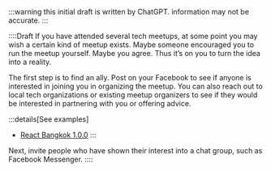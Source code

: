 :::warning
this initial draft is written by ChatGPT. information may not be accurate.
:::

::::Draft
If you have attended several tech meetups, at some point you may wish a certain kind of meetup exists. Maybe someone encouraged you to run the meetup yourself. Maybe you agree. Thus it’s on you to turn the idea into a reality.

The first step is to find an ally.
Post on your Facebook to see if anyone is interested in joining you in organizing the meetup.
You can also reach out to local tech organizations or existing meetup organizers to see if they would be interested in partnering with you or offering advice.

:::details[See examples]
- [React Bangkok 1.0.0](https://www.facebook.com/buffalo660/posts/pfbid0LTceKLxG2R17zGVuuZWnXz7uHtymdAy2yEgRRmE5awEj2Mr9AA9i2xYqZJu3nv4cl)
:::

Next, invite people who have shown their interest into a chat group, such as Facebook Messenger.
::::